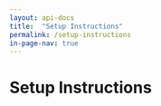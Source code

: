 ```yaml
---
layout: api-docs
title:  "Setup Instructions"
permalink: /setup-instructions
in-page-nav: true
---
```


# Setup Instructions

